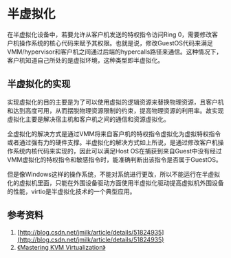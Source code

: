 # 半虚拟化

在半虚拟化设备中，若要允许从客户机发送的特权指令访问Ring 0，需要修改客户机操作系统的核心代码来赋予其权限。也就是说，修改GuestOS代码来满足VMM/hypervisor和客户机之间通过后端的hypercalls路径来通信。这种情况下，客户机知道自己所处的是虚拟环境，这种类型即半虚拟化。


## **半虚拟化的实现**

实现虚拟化的目的主要是为了可以使用虚拟的逻辑资源来替换物理资源，且客户机和达到高度可用，从而摆脱物理资源限制的约束，提高物理资源的利用率。故实现虚拟化主要是解决宿主机和客户机之间的通信和资源虚拟化。

全虚拟化的解决方式是通过VMM将来自客户机的特权指令虚拟化为虚拟特权指令或者通过强有力的硬件支撑。半虚拟化的解决方式如上所说，是通过修改客户机操作系统内核代码来实现的，因此可以满足Host OS在捕获到来自Guest中没有经过VMM虚拟化的特权指令和敏感指令时，能准确判断出该指令是否属于GuestOS。

但是像Windows这样的操作系统，不能对系统进行更改，所以不能运行在半虚拟化的虚拟机里面，只能在外围设备驱动方面使用半虚拟化驱动提高虚拟机外围设备的性能，virtio是半虚拟化技术的一个典型应用。

## 参考资料

1. [http://blog.csdn.net/jmilk/article/details/51824935](http://blog.csdn.net/jmilk/article/details/51824935)
2. [《Mastering KVM Virtualization》](http://pan.baidu.com/s/1kUN5Afl#list/path=%2F)
